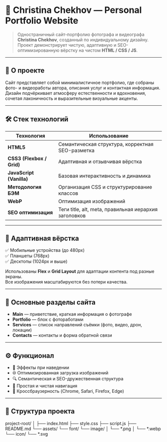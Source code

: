 # 🌿 Christina Chekhov — Personal Portfolio Website

> Одностраничный сайт-портфолио фотографа и видеографа **Christina Chekhov**, созданный по индивидуальному дизайну.  
> Проект демонстрирует чистую, адаптивную и SEO-оптимизированную вёрстку на чистом **HTML / CSS / JS**.

---

## 🧠 О проекте

Сайт представляет собой минималистичное портфолио, где собраны фото- и видеоработы автора, описания услуг и контактная информация.  
Дизайн подчёркивает атмосферу естественности и вдохновения, сочетая лаконичность и выразительные визуальные акценты.

---

## 🛠️ Стек технологий

| Технология | Использование |
|-------------|----------------|
| **HTML5** | Семантическая структура, корректная SEO-разметка |
| **CSS3 (Flexbox / Grid)** | Адаптивная и отзывчивая вёрстка |
| **JavaScript (Vanilla)** | Базовая интерактивность и динамика |
| **Методология БЭМ** | Организация CSS и структурирование классов |
| **WebP** | Оптимизация изображений |
| **SEO оптимизация** | Теги title, alt, meta, правильная иерархия заголовков |

---

## 📱 Адаптивная вёрстка

✅ Мобильные устройства (до 480px)  
✅ Планшеты (768px)  
✅ Десктопы (1024px и выше)

Использованы **Flex** и **Grid Layout** для адаптации контента под разные экраны.  
Все изображения масштабируются без потери качества.

---

## 🧩 Основные разделы сайта

- **Main** — приветствие, краткая информация о фотографе  
- **Portfolio** — блок с фотоработами  
- **Services** — список направлений съёмки (фото, видео, дрон, локации)  
- **Contacts** — контакты и форма обратной связи  

---

## ⚙️ Функционал

- 🎨 Эффекты при наведении  
- 🌐 Оптимизированная загрузка изображений  
- 🔍 Семантическая и SEO-дружественная структура  
- 📸 Простая и чистая навигация  
- 💨 Кроссбраузерность (Chrome, Safari, Firefox, Edge)

---

## 📂 Структура проекта

project-root/
│
├── index.html
├── style.css
├── script.js
├── README.md
└── assets/
    └── font/
    └── image/
    │  └── *.png
    │  └── *.webp
    └── icon/
        └── *.svg